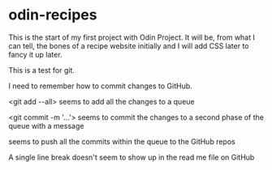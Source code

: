 # odin-recipes

This is the start of my first project with Odin Project. It will be, from what I can tell, the bones of a recipe website initially and I will add CSS later to fancy it up later.

This is a test for git.

I need to remember how to commit changes to GitHub.

<git add --all> seems to add all the changes to a queue

<git commit -m '...'> seems to commit the changes to a second phase of the queue with a message

<git push origin main> seems to push all the commits within the queue to the GitHub repos

A single line break doesn't seem to show up in the read me file on GitHub